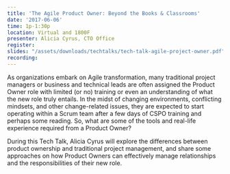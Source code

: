 ```yaml
---
title: 'The Agile Product Owner: Beyond the Books & Classrooms'
date: '2017-06-06'
time: 1p-1:30p
location: Virtual and 1800F
presenter: Alicia Cyrus, CTO Office
register:
slides: "/assets/downloads/techtalks/tech-talk-agile-project-owner.pdf"
recording:
---
```


As organizations embark on Agile transformation, many traditional project managers or business and technical leads are often assigned the Product Owner role with limited (or no) training or even an understanding of what the new role truly entails. In the midst of changing environments, conflicting mindsets, and other change-related issues, they are expected to start operating within a Scrum team after a few days of CSPO training and perhaps some reading. So, what are some of the tools and real-life experience required from a Product Owner?

During this Tech Talk, Alicia Cyrus will explore the differences between product ownership and traditional project management, and share some approaches on how Product Owners can effectively manage relationships and the responsibilities of their new role.
